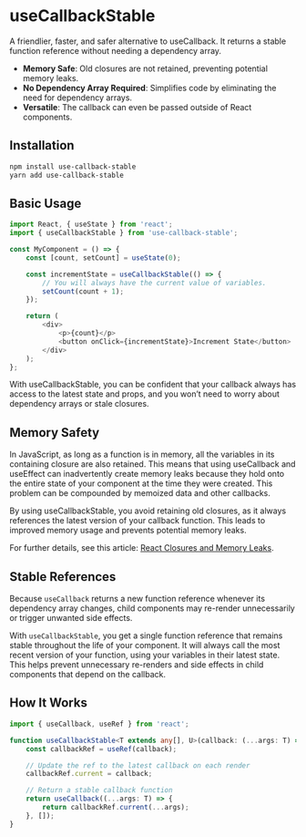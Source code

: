 # useCallbackStable

A friendlier, faster, and safer alternative to useCallback. It returns a stable function reference without needing a dependency array.

- **Memory Safe**: Old closures are not retained, preventing potential memory leaks.
- **No Dependency Array Required**: Simplifies code by eliminating the need for dependency arrays.
- **Versatile**: The callback can even be passed outside of React components.

## Installation

```bash
npm install use-callback-stable
yarn add use-callback-stable
```
## Basic Usage

```ts
import React, { useState } from 'react';
import { useCallbackStable } from 'use-callback-stable';

const MyComponent = () => {
    const [count, setCount] = useState(0);

    const incrementState = useCallbackStable(() => {
        // You will always have the current value of variables.
        setCount(count + 1);
    });

    return (
        <div>
            <p>{count}</p>
            <button onClick={incrementState}>Increment State</button>
        </div>
    );
};
```
With useCallbackStable, you can be confident that your callback always has access to the latest state and props, and you won’t need to worry about dependency arrays or stale closures.

## Memory Safety

In JavaScript, as long as a function is in memory, all the variables in its containing closure are also retained. This means that using useCallback and useEffect can inadvertently create memory leaks because they hold onto the entire state of your component at the time they were created. This problem can be compounded by memoized data and other callbacks.

By using useCallbackStable, you avoid retaining old closures, as it always references the latest version of your callback function. This leads to improved memory usage and prevents potential memory leaks.

For further details, see this article: [React Closures and Memory Leaks](https://www.schiener.io/2024-03-03/react-closures).

## Stable References

Because `useCallback` returns a new function reference whenever its dependency array changes, child components may re-render unnecessarily or trigger unwanted side effects.

With `useCallbackStable`, you get a single function reference that remains stable throughout the life of your component. It will always call the most recent version of your function, using your variables in their latest state. This helps prevent unnecessary re-renders and side effects in child components that depend on the callback.

## How It Works

```ts
import { useCallback, useRef } from 'react';

function useCallbackStable<T extends any[], U>(callback: (...args: T) => U): (...args: T) => U {
    const callbackRef = useRef(callback);

    // Update the ref to the latest callback on each render
    callbackRef.current = callback;

    // Return a stable callback function
    return useCallback((...args: T) => {
        return callbackRef.current(...args);
    }, []);
}
```


